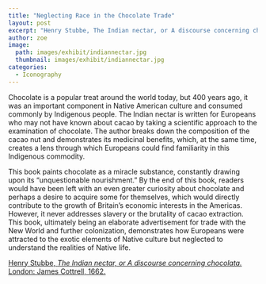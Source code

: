 ```yaml
---
title: "Neglecting Race in the Chocolate Trade"
layout: post
excerpt: "Henry Stubbe, The Indian nectar, or A discourse concerning chocolata. London: James Cottrell, 1662."
author: zoe
image: 
  path: images/exhibit/indiannectar.jpg
  thumbnail: images/exhibit/indiannectar.jpg
categories:
  - Iconography
---
```


Chocolate is a popular treat around the world today, but 400 years ago, it was an important component in Native American culture and consumed commonly by Indigenous people. The Indian nectar is written for Europeans who may not have known about cacao by taking a scientific approach to the examination of chocolate. The author breaks down the composition of the cacao nut and demonstrates its medicinal benefits, which, at the same time, creates a lens through which Europeans could find familiarity in this Indigenous commodity.

This book paints chocolate as a miracle substance, constantly drawing upon its “unquestionable nourishment.” By the end of this book, readers would have been left with an even greater curiosity about chocolate and perhaps a desire to acquire some for themselves, which would directly contribute to the growth of Britain’s economic interests in the Americas. However, it never addresses slavery or the brutality of cacao extraction. This book, ultimately being an elaborate advertisement for trade with the New World and further colonization, demonstrates how Europeans were attracted to the exotic elements of Native culture but neglected to understand the realities of Native life.

[Henry Stubbe, *The Indian nectar, or A discourse concerning chocolata.* London: James Cottrell, 1662.](https://search.library.brown.edu/catalog/b4698948)
